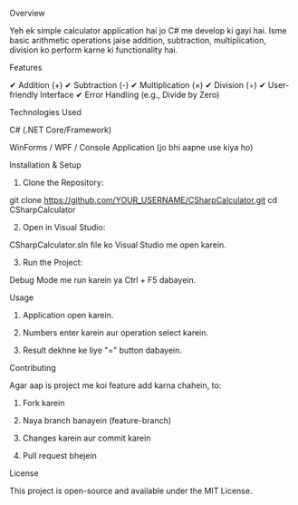 

Overview

Yeh ek simple calculator application hai jo C# me develop ki gayi hai. Isme basic arithmetic operations jaise addition, subtraction, multiplication, division ko perform karne ki functionality hai.

Features

✔ Addition (+)
✔ Subtraction (-)
✔ Multiplication (×)
✔ Division (÷)
✔ User-friendly Interface
✔ Error Handling (e.g., Divide by Zero)

Technologies Used

C# (.NET Core/Framework)

WinForms / WPF / Console Application (jo bhi aapne use kiya ho)


Installation & Setup

1. Clone the Repository:

git clone https://github.com/YOUR_USERNAME/CSharpCalculator.git
cd CSharpCalculator


2. Open in Visual Studio:

CSharpCalculator.sln file ko Visual Studio me open karein.



3. Run the Project:

Debug Mode me run karein ya Ctrl + F5 dabayein.




Usage

1. Application open karein.


2. Numbers enter karein aur operation select karein.


3. Result dekhne ke liye "=" button dabayein.







Contributing

Agar aap is project me koi feature add karna chahein, to:

1. Fork karein


2. Naya branch banayein (feature-branch)


3. Changes karein aur commit karein


4. Pull request bhejein



License

This project is open-source and available under the MIT License.


